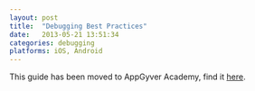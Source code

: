 ```yaml
---
layout: post
title:  "Debugging Best Practices"
date:   2013-05-21 13:51:34
categories: debugging
platforms: iOS, Android
---
```


This guide has been moved to AppGyver Academy, find it [here](https://academy.appgyver.com/categories/2-tooling/contents/59-debugging-best-practices).